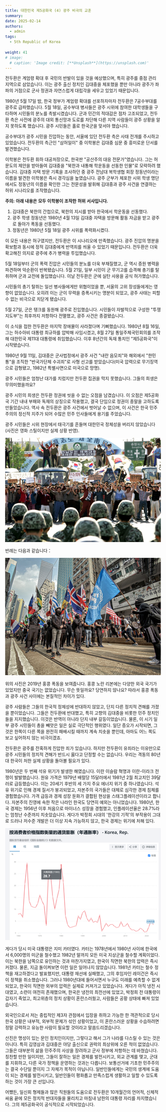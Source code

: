 ```yaml
---
title: 대한민국 제5공화국 (4) 광주 비극의 교훈
summary: 
date: 2025-02-14
authors:
  - admin
tags:
  - 5th Republic of Korea

weight: 41
# image:
  # caption: 'Image credit: [**Unsplash**](https://unsplash.com)'
---
```


전두환은 계엄령 확대 후 국민의 반발이 있을 것을 예상했으며, 특히 광주를 중점 관리 지역으로 삼았습니다. 이는 광주 출신 정치인 김대중을 체포했을 뿐만 아니라 광주가 좌파의 거점으로 군사 정권과 자연스럽게 대립각을 세우고 있었기 때문입니다.

1980년 5월 17일 밤, 한국 정부가 계엄령 확대를 선포하자마자 전두환은 7공수부대를 광주로 급파했습니다. 5월 18일, 공수부대 병사들은 광주 시위에 참여한 대학생들을 구타하며 시민들의 분노를 촉발시켰습니다. 군과 민간의 적대감은 점차 고조되었고, 전두환 측은 사전에 광주의 대외 통신망과 도로를 차단해 다른 지역 사람들이 광주 상황을 알지 못하도록 했습니다. 광주 시민들은 홀로 한국군을 맞서야 했습니다.

공수부대가 광주 시민을 진압하는 동안, 서울에 있던 전두환 측은 사태 전개를 주시하고 있었습니다. 전두환의 측근인 "삼허일이" 중 이학봉은 김대중 심문 중 흥미로운 단서를 발견했습니다.

이학봉은 전두환 휘하 대공처장으로, 한국판 "공산주의 대응 전문가"였습니다. 그는 허문도의 제안을 받아들여 김대중을 "북한과 내통해 학운동을 선동한 인물"로 모략하려 했습니다. 김대중 자택 방문 기록을 조사하던 중 광주 전남대 복학생협 회장 정동년이라는 이름을 발견한 이학봉은 즉시 경각심을 높였습니다. 광주 군부가 체포한 시위 학생 명단에서도 정동년의 이름을 확인한 그는 전문성을 발휘해 김대중과 광주 사건을 연결하는 허위 시나리오를 조작했습니다.

**주의:** **아래** **내용은** **모두** **이학봉이** **조작한** **허위** **서사입니다.**

1. 김대중은 북한의 간첩으로, 북한의 지시를 받아 한국에서 학운동을 선동했다.
2. 광주 학생 정동년은 1980년 4월 13일 김대중 자택을 방문해 활동 자금을 받고 광주로 돌아가 폭동을 선동했다.
3. 정동년은 1980년 5월 18일 광주 시위를 폭력화시켰다.

이 모든 내용은 허구였지만, 전두환은 이 시나리오에 만족했습니다. 광주 진압의 명분을 확보함과 동시에 정적 김대중에게 반역죄를 씌울 수 있었기 때문입니다. 전두환은 더욱 확고해진 의지로 광주에 추가 병력을 투입했습니다.

5월 18일부터 군의 폭력 진압은 시민들의 분노를 더욱 부채질했고, 군 역시 증원 병력을 파견하며 악순환이 반복됐습니다. 5월 21일, 일부 시민이 군 무기고를 습격해 총기를 탈취하며 군과 교전에 돌입했습니다. 이날 전두환은 군에 실탄 사용을 공식 허가했습니다.

시민들의 총기 탈취는 일선 병사들에게만 위협이었을 뿐, 서울의 고위 장성들에게는 영향이 없었습니다. 오히려 이는 군이 무력을 증폭시키는 명분이 되었고, 광주 사태는 피할 수 없는 비극으로 치닫게 됐습니다.

5월 27일, 군은 탱크를 동원해 광주로 진입했습니다. 시민들이 자발적으로 구성한 "투쟁 지도부"는 최후까지 저항하다 전멸했고, 광주 사건은 종결됐습니다.

이 소식을 접한 전두환은 마지막 장애물이 사라졌다며 기뻐했습니다. 1980년 8월 16일, 그는 허수아비 대통령 최규하를 압박해 사임시켰고, 8월 27일 통일주체국민회의를 조작해 대한민국 제11대 대통령에 취임했습니다. 이후 8년간의 독재 통치인 "제5공화국"이 시작됐습니다.

1980년 9월 11일, 김대중은 군사법정에서 광주 사건 "내란 음모죄"와 해외에서 "한민통"을 조직한 "반국가단체 수괴죄"로 사형 선고를 받았습니다(미국 압력으로 무기징역으로 감형됐고, 1982년 특별사면으로 미국으로 망명).

광주 시민들은 엄청난 대가를 치렀지만 전두환 집권을 막지 못했습니다. 그들의 희생은 무의미했을까요?

광주 시민의 희생은 전두환 정권에 씻을 수 없는 오점을 남겼습니다. 이 오점은 제5공화국 기간 내내 부패와 독재의 상징으로 작용했고, 결국 단임으로 정권이 종말을 고하도록 만들었습니다. 역사 속 전두환은 광주 사건에서 벗어날 수 없으며, 이 사건은 한국 민주주의의 정신적 지주가 되어 수많은 민주 인사들에게 용기를 주었습니다.

광주 시민들은 시위 현장에서 태극기를 흔들며 대한민국 정체성을 버리지 않았습니다(사진은 영화 스틸이지만 실제 상황 반영).

![](featured.jpg)

반례는 다음과 같습니다：

![](gd.jpg)

위의 사진은 2019년 홍콩 폭동을 보여줍니다. 홍콩 노란 리본에는 다양한 외국 국기가 있었지만 중국 국기는 없었습니다. 무슨 뜻일까요? 당연하지 않나요? 따라서 홍콩 폭동과 광주 사건 사이에는 본질적인 차이가 있다.



광주 사람들은 그들의 한국적 정체성에 반대하지 않았고, 단지 다른 정치적 견해를 가졌을 뿐이었습니다. 그들은 전두환에 반대했고, 특히 고향의 김대중을 비롯한 민주 정치인들을 지지했습니다. 이것은 반역이 아니라 단지 내부 갈등이었습니다. 물론, 이 시기 일부 광주 시민들이 총을 빼앗은 일은 실로 극단적인 행위였다. 일단 증오가 시작되면, 그것은 한쪽이 다른 쪽을 완전히 패배시킬 때까지 계속 치솟을 뿐인데, 아마도 어느 쪽도 보고 싶어하지 않는 비극이겠죠.

전두환은 광주를 잔혹하게 진압한 죄가 있습니다. 하지만 전두환이 유죄라는 이유만으로 광주 시민들의 정치적 견해가 반드시 옳다고 단정할 수는 없습니다. 우리는 격동의 80년대 한국이 처한 실제 상황을 돌아볼 필요가 있다.

1980년은 두 번째 석유 위기가 발생한 해였습니다. 이란 이슬람 혁명과 이란-이라크 전쟁이 발발했습니다. 원유 가격은 1979년 배럴당 15달러에서 1981년 2월 최고치인 39달러로 급등했습니다. 이는 20세기 후반의 세 가지 주요 에너지 위기 중 하나였습니다. 석유 위기로 인해 경제 질서가 붕괴되었고, 자본주의 국가들은 대체로 심각한 경제 침체를 경험했습니다. 가격 급등과 경제 성장 둔화가 결합된 현상을 스태그플레이션이라고 합니다. 자본주의 진영에 속한 작은 나라인 한국도 당연히 예외는 아니었습니다. 1980년, 한국 경제는 1956년 이후 처음으로 마이너스 성장을 경험했고, 인플레이션율은 28.7%라는 엄청난 수준까지 치솟았습니다. 게다가 박정희 시대의 '한강의 기적'의 부작용이 그대로 드러나 저수준 개발은 더 이상 지속 가능하지 않고, 한국 경제는 위기에 처해 있다.

![](Korean%20CPI.png)

게다가 당시 미국 대통령은 지미 카터였다. 카터는 1978년에서 1980년 사이에 한국에서 6,000명의 미군을 철수했고 1982년 말까지 모든 미국 지상군을 철수할 계획이었다. 이는 북한을 남쪽으로 유인하는 것과 마찬가지였고, 한국이 직면한 북한의 압력은 즉시 커졌다. 물론, 지금 돌이켜보면 이런 일은 일어나지 않았습니다. 1981년 카터는 철수 정책을 재고하겠다고 발표했지만, 대통령 재선에 실패했고, 그의 후임자인 레이건은 즉시 이 정책을 취소했습니다. 그러나 1980년대에 들어서면서 누구도 미래를 예측할 수 없게 되었고, 한국이 직면한 외부의 압력은 실제로 커져가고 있었습니다. 게다가 아직 냉전 시대였고, 소련이 여전히 존재했으며, 한국은 냉전의 최전선에 있었고, 박정희 전 대통령이 갑자기 죽었고, 최고위층의 정치 상황이 혼란스러웠고, 사람들은 공황 상태에 빠져 있었습니다.

외국인으로서 저는 중립적인 제3자 관점에서 입장을 취하고 가능한 한 객관적으로 당시 한국 상황은 내부적, 외부적 문제가 섞인 상황이었고, 이 혼란스러운 상황을 수습하려면 정말 강력하고 유능한 사람이 필요할 것이라고 말씀드리겠습니다.

산진은 명성이 있는 문인 정치인이지만, 그렇다고 해서 그가 나라를 다스릴 수 있는 것은 아니다. 특히 김영삼과 김대중은 야당 출신으로 권력의 최상위에 오른 적이 없었습니다. 그들은 대부분의 삶을 민주주의 사상을 장려하고 군사 정부에 저항하는 데 바쳤습니다. 칭찬할 만한 일이지만, 그들이 잘하는 일은 경제를 발전시키고, 외교 관계를 맺고, 군대를 지휘하고, 다른 국가 정책을 운영하는 것과는 다릅니다. 보통선거에 기초한 민주주의는 결국 수단일 뿐이지 그 자체가 목적이 아닙니다. 일반인들에게는 국민의 생계에 도움이 되는 경제를 발전시키고, 일반인들이 평화롭고 만족스럽게 생활하고 일할 수 있도록 하는 것이 가장 큰 선입니다.

어쨌든, 일신회 형제들과 많은 직원들의 도움으로 전두환은 10개월간의 언어적, 신체적 싸움 끝에 모든 정치적 반대자들을 물리치고 마침내 남한의 대통령 자리를 차지했습니다. 그의 제5공화국이 공식적으로 시작되었습니다.
